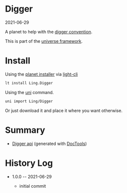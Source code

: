 Digger
===========
2021-06-29



A planet to help with the [digger convention](https://github.com/lingtalfi/TheBar/blob/master/discussions/digger.md).


This is part of the [universe framework](https://github.com/karayabin/universe-snapshot).


Install
==========

Using the [planet installer](https://github.com/lingtalfi/Light_PlanetInstaller) via [light-cli](https://github.com/lingtalfi/Light_Cli)
```bash
lt install Ling.Digger
```

Using the [uni](https://github.com/lingtalfi/universe-naive-importer) command.
```bash
uni import Ling/Digger
```

Or just download it and place it where you want otherwise.






Summary
===========
- [Digger api](https://github.com/lingtalfi/Digger/blob/master/doc/api/Ling/Digger.md) (generated with [DocTools](https://github.com/lingtalfi/DocTools))






History Log
=============

- 1.0.0 -- 2021-06-29

    - initial commit
